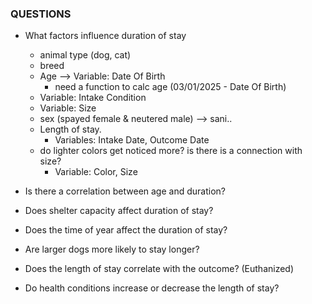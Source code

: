 ### QUESTIONS

- What factors influence duration of stay
  - animal type (dog, cat) 
  - breed
  - Age --> Variable: Date Of Birth
      - need a function to calc age (03/01/2025 - Date Of Birth)
  - Variable: Intake Condition
  - Variable: Size
  - sex (spayed female & neutered male) --> sani..
  - Length of stay. 
    - Variables: Intake Date, Outcome Date
  - do lighter colors get noticed more? is there is a connection with size?
    - Variable: Color, Size

- Is there a correlation between age and duration?
- Does shelter capacity affect duration of stay?
- Does the time of year affect the duration of stay?
- Are larger dogs more likely to stay longer?
- Does the length of stay correlate with the outcome? (Euthanized)
- Do health conditions increase or decrease the length of stay?
